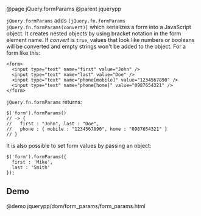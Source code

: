 @page jQuery.formParams
@parent jquerypp

`jQuery.formParams` adds `[jQuery.fn.formParams jQuery.fn.formParams(convert)]` which serializes a form into a JavaScript object. It creates nested objects by using bracket notation in the form element name. If *convert* is `true`, values that look like numbers or booleans will be converted and empty strings won't be added to the object. For a form like this:

    <form>
      <input type="text" name="first" value="John" />
      <input type="text" name="last" value="Doe" />
      <input type="text" name="phone[mobile]" value="1234567890" />
      <input type="text" name="phone[home]" value="0987654321" />
    </form>

`jQuery.fn.formParams` returns:

    $('form').formParams()
    // -> {
    //   first : "John", last : "Doe",
    //   phone : { mobile : "1234567890", home : "0987654321" }
    // }

It is also possible to set form values by passing an object:

    $('form').formParams({
      first : 'Mike',
      last : 'Smith'
    });

## Demo

@demo jquerypp/dom/form_params/form_params.html
